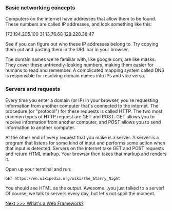 ### Basic networking concepts

Computers on the internet have addresses that allow them to be found. These numbers are called IP addresses, and look something like this:

173.194.205.100
31.13.76.68
128.228.38.47

See if you can figure out who these IP addresses belong to. Try copying them out and pasting them in the URL bar in your browser.

The domain names we're familiar with, like google.com, are like masks. They cover these unfriendly-looking numbers, making them easier for humans to read and remember. A complicated mapping system called DNS is responsible for resolving domain names into IPs and vice versa.


### Servers and requests

Every time you enter a domain (or IP) in your browser, you're requesting information from another computer that's connected to the internet. The procedure (or "protocol") for these requests is called HTTP.  The two most common types of HTTP request are GET and POST. GET allows you to receive information from another computer, and POST allows you to send information to another computer.

At the other end of every request that you make is a server. A server is a program that listens for some kind of input and performs some action when that input is detected. Servers on the internet take GET and POST requests and return HTML markup. Your browser then takes that markup and renders it.

Open up your terminal and run:

```
GET https://en.wikipedia.org/wiki/The_Starry_Night
```

You should see HTML as the output. Awesome...you just talked to a server! Of course, we talk to servers every day, but let's not spoil the moment.

[Next >>> What's a Web Framework?](frameworks.md)
